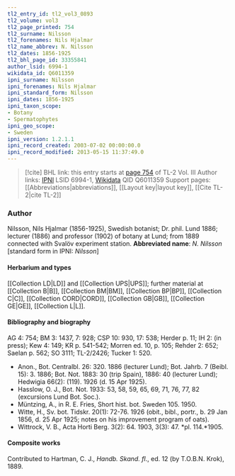 ```yaml
---
tl2_entry_id: tl2_vol3_0893
tl2_volume: vol3
tl2_page_printed: 754
tl2_surname: Nilsson
tl2_forenames: Nils Hjalmar
tl2_name_abbrev: N. Nilsson
tl2_dates: 1856-1925
tl2_bhl_page_id: 33355841
author_lsid: 6994-1
wikidata_id: Q6011359
ipni_surname: Nilsson
ipni_forenames: Nils Hjalmar
ipni_standard_form: Nilsson
ipni_dates: 1856-1925
ipni_taxon_scope: 
- Botany
- Spermatophytes
ipni_geo_scope: 
- Sweden
ipni_version: 1.2.1.1
ipni_record_created: 2003-07-02 00:00:00.0
ipni_record_modified: 2013-05-15 11:37:49.0
---
```


> [!cite] BHL link: this entry starts at [page 754](https://www.biodiversitylibrary.org/page/33355841) of TL-2 Vol. III
> Author links: [IPNI](https://www.ipni.org/a/6994-1) LSID 6994-1, [Wikidata](https://www.wikidata.org/wiki/Q6011359) QID Q6011359
> Support pages: [[Abbreviations|abbreviations]], [[Layout key|layout key]], [[Cite TL-2|cite TL-2]]

### Author

Nilsson, Nils Hjalmar (1856-1925), Swedish botanist; Dr. phil. Lund 1886; lecturer (1886) and professor (1902) of botany at Lund; from 1889 connected with Svalöv experiment station. 
**Abbreviated name**: *N. Nilsson* \[standard form in IPNI: *Nilsson*\]

#### Herbarium and types

[[Collection LD|LD]] and [[Collection UPS|UPS]]; further material at [[Collection B|B]], [[Collection BM|BM]], [[Collection BP|BP]], [[Collection C|C]], [[Collection CORD|CORD]], [[Collection GB|GB]], [[Collection GE|GE]], [[Collection L|L]].

#### Bibliography and biography

AG 4: 754; BM 3: 1437, 7: 928; CSP 10: 930, 17: 538; Herder p. 11; IH 2: (in press); Kew 4: 149; KR p. 541-542; Morren ed. 10, p. 105; Rehder 2: 652; Saelan p. 562; SO 3111; TL-2/2426; Tucker 1: 520.
- Anon., Bot. Centralbl. 26: 320. 1886 (lecturer Lund); Bot. Jahrb. 7 (Beibl. 15): 3. 1886; Bot. Not. 1883: 30 (trip Spain), 1886: 40 (lecturer Lund); Hedwigia 66(2): (119). 1926 (d. 15 Apr 1925).
- Hasslow, O. J., Bot. Not. 1933: 53, 58, 59, 65, 69, 71, 76, 77, 82 (excursions Lund Bot. Soc.).
- Müntzing, A., in R. E. Fries, Short hist. bot. Sweden 105. 1950.
- Witte, H., Sv. bot. Tidskr. 20(1): 72-76. 1926 (obit., bibl., portr., b. 29 Jan 1856, d. 25 Apr 1925; notes on his improvement program of oats).
- Wittrock, V. B., Acta Horti Berg. 3(2): 64. 1903, 3(3): 47. *pl. 114.*1905.

#### Composite works

Contributed to Hartman, C. J., *Handb. Skand. fl*., ed. 12 (by T.O.B.N. Krok), 1889.

